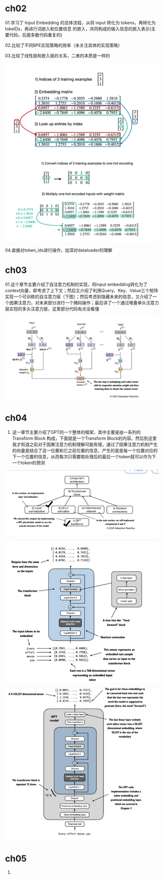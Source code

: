 # ch02

01.学习了 Input Embedding 的总体流程，从将 input 转化为 tokens，再转化为 tokeIDs，再进行词嵌入和位置信息      的嵌入，共同构成的输入信息的嵌入表示(主要代码，后面多数代码重复的)

02.比较了不同BPE实现策略的效率（未关注具体的实现策略）

03.比较了线性层和嵌入层的关系，二者的本质是一样的

![1731143538217](image/Record/1731143538217.png)
![1731143519808](image/Record/1731143519808.png)

04.直接对token_ids进行操作，加深对dataloader的理解

# ch03

01.这个章节主要介绍了自注意力机制的实现，将input embedding转化为了context向量，即考虑了上下文；然后又介绍了利用Query、Key、Value三个矩阵实现一个可训练的自注意力层（下图）；然后考虑到隐藏未来的信息，又介绍了一个因果注意力，对未来部分进行一个掩码操作；最后讲了一个通过堆叠单头注意力层实现的多头注意力层，这里部分代码有点没看懂

![1731767252910](image/Record/1731767252910.png)

# ch04

1. 这一章节主要介绍了GPT的一个整体的框架，其中主要是由一系列的Transform Block 构成，下面就是一个Transform Block的内容。然后到这里我才知道之前对于因果注意力机制理解可能有错，通过了因果注意力机制产生的向量是结合了这一位置和它之前位置的信息，产生的是是每一个位置对应的下一个位置的信息，从而每次只需要取处理后的最后一个token就可以作为下一个token的预测

![1732100241900](image/Record/1732100241900.png)

![1732102697152](image/Record/1732102697152.png)

![1732104120810](image/Record/1732104120810.png)


# ch05

01.
